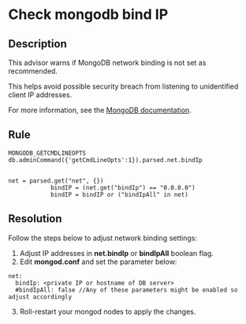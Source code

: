 # Check mongodb bind IP

## Description
This advisor warns if MongoDB network binding is not set as recommended.

This helps avoid possible security breach from listening to unidentified client IP addresses. 

For more information, see the [MongoDB documentation](https://docs.mongodb.com/manual/reference/configuration-options/#mongodb-setting-net.bindIp).


## Rule
```
MONGODB_GETCMDLINEOPTS
db.adminCommand({'getCmdLineOpts':1}).parsed.net.bindIp


net = parsed.get("net", {})
            bindIP = (net.get("bindIp") == "0.0.0.0")
            bindIP = bindIP or ("bindIpAll" in net)
```

## Resolution
Follow the steps below to adjust network binding settings:

1. Adjust IP addresses in **net.bindIp** or **bindIpAll** boolean flag.
2. Edit **mongod.conf** and set the parameter below:

```
net:
  bindIp: <private IP or hostname of DB server>
  #bindIpAll: false //Any of these parameters might be enabled so adjust accordingly
```
3. Roll-restart your mongod nodes to apply the changes.
   

